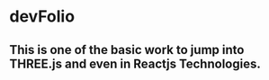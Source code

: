 # devFolio

## This is one of the basic work to jump into THREE.js and even in Reactjs Technologies.

